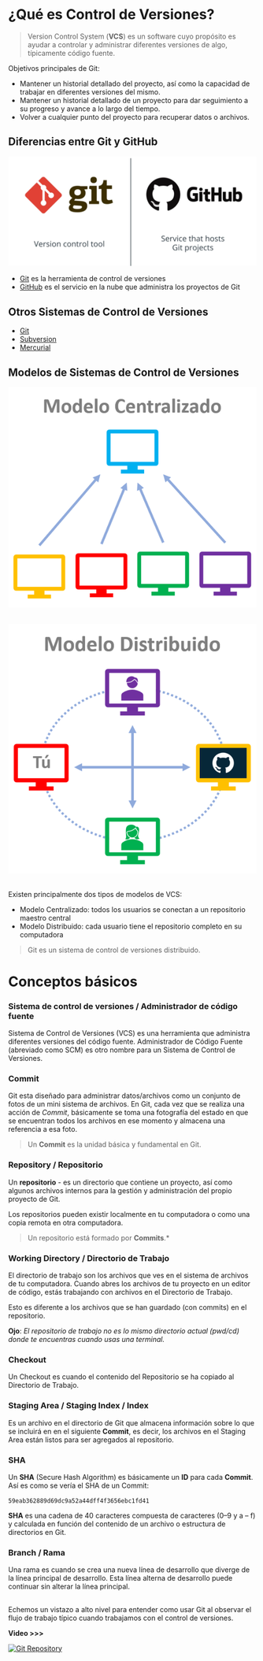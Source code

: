 # ¿Qué es Control de Versiones?

> Version Control System (**VCS**) es un software cuyo propósito es ayudar a controlar y administrar diferentes versiones de algo, típicamente código fuente.

Objetivos principales de Git:

 - Mantener un historial detallado del proyecto, así como la capacidad de trabajar en diferentes versiones del mismo. 
 - Mantener un historial detallado de un proyecto para dar seguimiento a su progreso y avance a lo largo del tiempo. 
 - Volver a cualquier punto del proyecto para recuperar datos o archivos.

## Diferencias entre Git y GitHub

![Git vs GitHub](images/img_Git_vs_GitHub.png)

 - [Git](https://git-scm.com) es la herramienta de control de versiones
 - [GitHub](https://github.com) es el servicio en la nube que administra los proyectos de Git

## Otros Sistemas de Control de Versiones

 - [Git](https://git-scm.com)
 - [Subversion](https://subversion.apache.org)
 - [Mercurial](https://www.mercurial-scm.org)

## Modelos de Sistemas de Control de Versiones

![img_modelo_centralizado](images/img_modelo_centralizado.png)
##
![img_modelo_distribuido](images/img_modelo_distribuido.png)
##
Existen principalmente dos tipos de modelos de VCS:

 - Modelo Centralizado: todos los usuarios se conectan a un repositorio maestro central
 - Modelo Distribuido: cada usuario tiene el repositorio completo en su computadora

> Git  es un sistema de control de versiones distribuido.

# Conceptos básicos

###  Sistema de control de versiones / Administrador de código fuente

Sistema de Control de Versiones (VCS) es una herramienta que administra diferentes versiones del código fuente. Administrador de Código Fuente (abreviado como SCM) es otro nombre para un Sistema de Control de Versiones.

###  Commit

Git esta diseñado para administrar datos/archivos como un conjunto de fotos de un mini sistema de archivos. En Git, cada vez que se realiza una acción de *Commit*, básicamente se toma una fotografía del estado en que se encuentran todos los archivos en ese momento y almacena una referencia a esa foto.

> Un **Commit** es la unidad básica y fundamental en Git.

### Repository / Repositorio

Un **repositorio** - es un directorio que contiene un proyecto, así como algunos archivos internos para la gestión y administración del propio proyecto de Git.

Los repositorios pueden existir localmente en tu computadora o como una copia remota en otra computadora. 

> Un repositorio está formado por **Commits**.*

### Working Directory / Directorio de Trabajo

El directorio de trabajo son los archivos que ves en el sistema de archivos de tu computadora. Cuando abres los archivos de tu proyecto en un editor de código, estás trabajando con archivos en el Directorio de Trabajo.

Esto es diferente a los archivos que se han guardado (con commits) en el repositorio.

**Ojo**: *El repositorio de trabajo no es lo mismo directorio actual (pwd/cd) donde te encuentras cuando usas una terminal.*


### Checkout

Un Checkout es cuando el contenido del Repositorio se ha copiado al Directorio de Trabajo.

### Staging Area / Staging Index / Index

Es un archivo en el directorio de Git que almacena información sobre lo que se incluirá en en el siguiente **Commit**, es decir, los archivos en el Staging Area están listos para ser agregados al repositorio.

### SHA

Un **SHA** (Secure Hash Algorithm) es básicamente un **ID** para cada **Commit**. Así es como se vería el SHA de un Commit:

    59eab362889d69dc9a52a44dff4f3656ebc1fd41

**SHA** es una cadena de 40 caracteres compuesta de caracteres (0–9 y a – f) y calculada en función del contenido de un archivo o estructura de directorios en Git.

### Branch / Rama

Una rama es cuando se crea una nueva línea de desarrollo que diverge de la línea principal de desarrollo. Esta línea alterna de desarrollo puede continuar sin alterar la línea principal.
##

Echemos un vistazo a alto nivel para entender como usar Git al observar el flujo de trabajo típico cuando trabajamos con el control de versiones.

**Video >>>**

[![Git Repository](http://img.youtube.com/vi/dVil8e0yptQ/0.jpg)](http://www.youtube.com/watch?v=dVil8e0yptQ "Git Repository")


<!--stackedit_data:
eyJoaXN0b3J5IjpbLTEwMDM4MjM1MTEsLTIxNDQ2NzcyMDQsMT
cyMDQwODE3LC01MTU5NDQ0NjksLTE5ODUyODI1MjddfQ==
-->